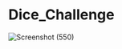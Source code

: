 # Dice_Challenge
![Screenshot (550)](https://user-images.githubusercontent.com/55016112/105676629-cd18c480-5f10-11eb-9796-0062b6031559.png)

